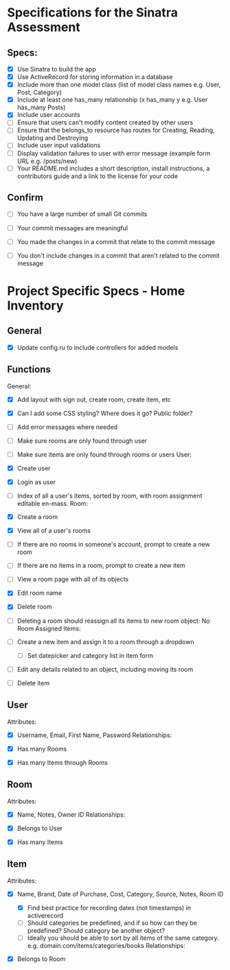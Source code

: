 # Specifications for the Sinatra Assessment

## Specs:
- [x] Use Sinatra to build the app
- [x] Use ActiveRecord for storing information in a database
- [x] Include more than one model class (list of model class names e.g. User, Post, Category)
- [x] Include at least one has_many relationship (x has_many y e.g. User has_many Posts)
- [x] Include user accounts
- [ ] Ensure that users can't modify content created by other users
- [ ] Ensure that the belongs_to resource has routes for Creating, Reading, Updating and Destroying
- [ ] Include user input validations
- [ ] Display validation failures to user with error message (example form URL e.g. /posts/new)
- [ ] Your README.md includes a short description, install instructions, a contributors guide and a link to the license for your code

## Confirm
- [ ] You have a large number of small Git commits
- [ ] Your commit messages are meaningful
- [ ] You made the changes in a commit that relate to the commit message
- [ ] You don't include changes in a commit that aren't related to the commit message



# Project Specific Specs - Home Inventory
## General
- [x] Update config.ru to include controllers for added models

## Functions
General:
- [x] Add layout with sign out, create room, create item, etc
- [x] Can I add some CSS styling? Where does it go? Public folder?
- [ ] Add error messages where needed
- [ ] Make sure rooms are only found through user
- [ ] Make sure items are only found through rooms or users
User:
- [x] Create user
- [x] Login as user
- [ ] Index of all a user's items, sorted by room, with room assignment editable en-mass.
Room:
- [x] Create a room
- [x] View all of a user's rooms
- [ ] If there are no rooms in someone's account, prompt to create a new room
- [ ] If there are no items in a room, prompt to create a new item
- [ ] View a room page with all of its objects
- [x] Edit room name
- [x] Delete room
- [ ] Deleting a room should reassign all its items to new room object: No Room Assigned
Items:
- [ ] Create a new item and assign it to a room through a dropdown
	- [ ] Set datepicker and category list in item form
- [ ] Edit any details related to an object, including moving its room
- [ ] Delete item


## User
Attributes:
- [x] Username, Email, First Name, Password
Relationships:
- [x] Has many Rooms
- [x] Has many Items through Rooms 


## Room
Attributes:
- [x] Name, Notes, Owner ID
Relationships:
- [x] Belongs to User
- [x] Has many Items


## Item
Attributes:
- [x] Name, Brand, Date of Purchase, Cost, Category, Source, Notes, Room ID
	- [x] Find best practice for recording dates (not timestamps) in activerecord
	- [ ] Should categories be predefined, and if so how can they be predefined? Should category be another object?
	- [ ] Ideally you should be able to sort by all items of the same category. e.g. domain.com/items/categories/books
Relationships:
- [x] Belongs to Room

